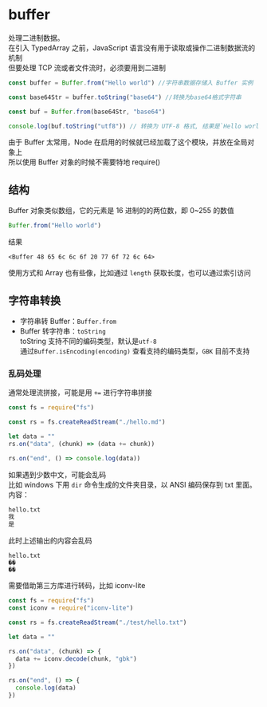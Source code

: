 # buffer

处理二进制数据。  
在引入 TypedArray 之前，JavaScript 语言没有用于读取或操作二进制数据流的机制  
但要处理 TCP 流或者文件流时，必须要用到二进制

```js
const buffer = Buffer.from("Hello world") //字符串数据存储入 Buffer 实例

const base64Str = buffer.toString("base64") //转换为base64格式字符串

const buf = Buffer.from(base64Str, "base64")

console.log(buf.toString("utf8")) // 转换为 UTF-8 格式, 结果是`Hello world`
```

由于 Buffer 太常用，Node 在启用的时候就已经加载了这个模块，并放在全局对象上  
所以使用 Buffer 对象的时候不需要特地 require()

## 结构

Buffer 对象类似数组，它的元素是 16 进制的的两位数，即 0~255 的数值

```js
Buffer.from("Hello world")
```

结果

```
<Buffer 48 65 6c 6c 6f 20 77 6f 72 6c 64>
```

使用方式和 Array 也有些像，比如通过 `length` 获取长度，也可以通过索引访问

## 字符串转换

- 字符串转 Buffer：`Buffer.from`
- Buffer 转字符串：`toString`  
  toString 支持不同的编码类型，默认是`utf-8`  
  通过`Buffer.isEncoding(encoding)` 查看支持的编码类型，`GBK` 目前不支持

### 乱码处理

通常处理流拼接，可能是用 `+=` 进行字符串拼接

```js
const fs = require("fs")

const rs = fs.createReadStream("./hello.md")

let data = ""
rs.on("data", (chunk) => (data += chunk))

rs.on("end", () => console.log(data))
```

如果遇到少数中文，可能会乱码  
比如 windows 下用 `dir` 命令生成的文件夹目录，以 ANSI 编码保存到 txt 里面。
内容：

```txt
hello.txt
我
是
```

此时上述输出的内容会乱码

```
hello.txt
��
��
```

需要借助第三方库进行转码，比如 iconv-lite

```js
const fs = require("fs")
const iconv = require("iconv-lite")

const rs = fs.createReadStream("./test/hello.txt")

let data = ""

rs.on("data", (chunk) => {
  data += iconv.decode(chunk, "gbk")
})

rs.on("end", () => {
  console.log(data)
})
```
